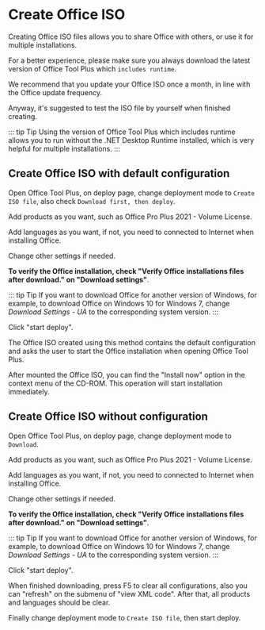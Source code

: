 # Create Office ISO

Creating Office ISO files allows you to share Office with others, or use it for multiple installations.

For a better experience, please make sure you always download the latest version of Office Tool Plus which `includes runtime`.

We recommend that you update your Office ISO once a month, in line with the Office update frequency.

Anyway, it's suggested to test the ISO file by yourself when finished creating.

::: tip Tip
Using the version of Office Tool Plus which includes runtime allows you to run without the .NET Desktop Runtime installed, which is very helpful for multiple installations.
:::

## Create Office ISO with default configuration

Open Office Tool Plus, on deploy page, change deployment mode to `Create ISO file`, also check `Download first, then deploy`.

Add products as you want, such as Office Pro Plus 2021 - Volume License.

Add languages as you want, if not, you need to connected to Internet when installing Office.

Change other settings if needed.

**To verify the Office installation, check "Verify Office installations files after download." on "Download settings"**.

::: tip Tip
If you want to download Office for another version of Windows, for example, to download Office on Windows 10 for Windows 7, change *Download Settings - UA* to the corresponding system version.
:::

Click "start deploy".

The Office ISO created using this method contains the default configuration and asks the user to start the Office installation when opening Office Tool Plus.

After mounted the Office ISO, you can find the "Install now" option in the context menu of the CD-ROM. This operation will start installation immediately.

## Create Office ISO without configuration

Open Office Tool Plus, on deploy page, change deployment mode to `Download`.

Add products as you want, such as Office Pro Plus 2021 - Volume License.

Add languages as you want, if not, you need to connected to Internet when installing Office.

Change other settings if needed.

**To verify the Office installation, check "Verify Office installations files after download." on "Download settings"**.

::: tip Tip
If you want to download Office for another version of Windows, for example, to download Office on Windows 10 for Windows 7, change *Download Settings - UA* to the corresponding system version.
:::

Click "start deploy".

When finished downloading, press F5 to clear all configurations, also you can "refresh" on the submenu of "view XML code". After that, all products and languages should be clear.

Finally change deployment mode to `Create ISO file`, then start deploy.
